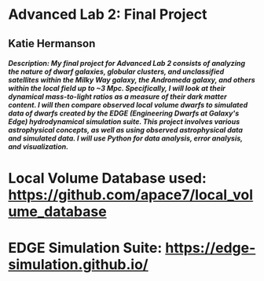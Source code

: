# Advanced Lab 2: Final Project
## Katie Hermanson
##### Description: My final project for Advanced Lab 2 consists of analyzing the nature of dwarf galaxies, globular clusters, and unclassified satellites within the Milky Way galaxy, the Andromeda galaxy, and others within the local field up to ~3 Mpc. Specifically, I will look at their dynamical mass-to-light ratios as a measure of their dark matter content. I will then compare observed local volume dwarfs to simulated data of dwarfs created by the EDGE (Engineering Dwarfs at Galaxy's Edge) hydrodynamical simulation suite. This project involves various astrophysical concepts, as well as using observed astrophysical data and simulated data. I will use Python for data analysis, error analysis, and visualization.

# Local Volume Database used: https://github.com/apace7/local_volume_database
# EDGE Simulation Suite: https://edge-simulation.github.io/
